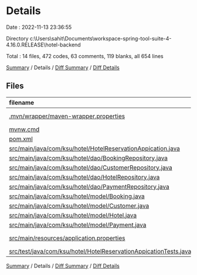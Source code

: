 # Details

Date : 2022-11-13 23:36:55

Directory c:\\Users\\sahit\\Documents\\workspace-spring-tool-suite-4-4.16.0.RELEASE\\hotel-backend

Total : 14 files,  472 codes, 63 comments, 119 blanks, all 654 lines

[Summary](results.md) / Details / [Diff Summary](diff.md) / [Diff Details](diff-details.md)

## Files
| filename | language | code | comment | blank | total |
| :--- | :--- | ---: | ---: | ---: | ---: |
| [.mvn/wrapper/maven-wrapper.properties](/.mvn/wrapper/maven-wrapper.properties) | Java Properties | 2 | 0 | 1 | 3 |
| [mvnw.cmd](/mvnw.cmd) | Batch | 102 | 51 | 36 | 189 |
| [pom.xml](/pom.xml) | XML | 47 | 0 | 4 | 51 |
| [src/main/java/com/ksu/hotel/HotelReservationAppication.java](/src/main/java/com/ksu/hotel/HotelReservationAppication.java) | Java | 44 | 0 | 11 | 55 |
| [src/main/java/com/ksu/hotel/dao/BookingRepository.java](/src/main/java/com/ksu/hotel/dao/BookingRepository.java) | Java | 7 | 0 | 8 | 15 |
| [src/main/java/com/ksu/hotel/dao/CustomerRepository.java](/src/main/java/com/ksu/hotel/dao/CustomerRepository.java) | Java | 5 | 0 | 5 | 10 |
| [src/main/java/com/ksu/hotel/dao/HotelRepository.java](/src/main/java/com/ksu/hotel/dao/HotelRepository.java) | Java | 0 | 7 | 1 | 8 |
| [src/main/java/com/ksu/hotel/dao/PaymentRepository.java](/src/main/java/com/ksu/hotel/dao/PaymentRepository.java) | Java | 3 | 0 | 3 | 6 |
| [src/main/java/com/ksu/hotel/model/Booking.java](/src/main/java/com/ksu/hotel/model/Booking.java) | Java | 68 | 0 | 8 | 76 |
| [src/main/java/com/ksu/hotel/model/Customer.java](/src/main/java/com/ksu/hotel/model/Customer.java) | Java | 53 | 0 | 8 | 61 |
| [src/main/java/com/ksu/hotel/model/Hotel.java](/src/main/java/com/ksu/hotel/model/Hotel.java) | Java | 0 | 5 | 1 | 6 |
| [src/main/java/com/ksu/hotel/model/Payment.java](/src/main/java/com/ksu/hotel/model/Payment.java) | Java | 3 | 0 | 3 | 6 |
| [src/main/resources/application.properties](/src/main/resources/application.properties) | Java Properties | 7 | 0 | 1 | 8 |
| [src/test/java/com/ksu/hotel/HotelReservationAppicationTests.java](/src/test/java/com/ksu/hotel/HotelReservationAppicationTests.java) | Java | 131 | 0 | 29 | 160 |

[Summary](results.md) / Details / [Diff Summary](diff.md) / [Diff Details](diff-details.md)